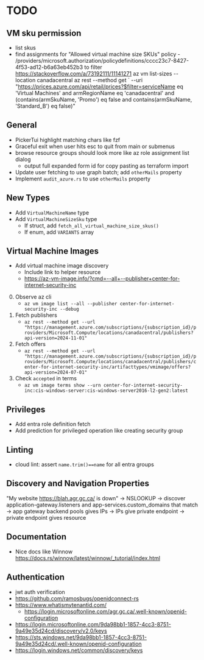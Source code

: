 # TODO

## VM sku permission

- list skus
- find assignments for "Allowed virtual machine size SKUs" policy - /providers/microsoft.authorization/policydefinitions/cccc23c7-8427-4f53-ad12-b6a63eb452b3 to filter
https://stackoverflow.com/a/73192111/11141271
az vm list-sizes --location canadacentral
az rest --method get `
  --uri "https://prices.azure.com/api/retail/prices?$filter=serviceName eq 'Virtual Machines' and armRegionName eq 'canadacentral' and (contains(armSkuName, 'Promo') eq false and contains(armSkuName, 'Standard_B') eq false)"

## General

- PickerTui highlight matching chars like fzf
- Graceful exit when user hits esc to quit from main or submenus
- browse resource groups should look more like az role assignment list dialog
    - output full expanded form id for copy pasting as terraform import
- Update user fetching to use graph batch; add `otherMails` property
- Implement `audit_azure.rs` to use `otherMails` property

## New Types

- Add `VirtualMachineName` type
- Add `VirtualMachineSizeSku` type
    - If struct, add `fetch_all_virtual_machine_size_skus()`
    - If enum, add `VARIANTS` array
    

## Virtual Machine Images

- Add virtual machine image discovery
    - Include link to helper resource
    - https://az-vm-image.info/?cmd=--all+--publisher+center-for-internet-security-inc


0. Observe az cli
    - `az vm image list --all --publisher center-for-internet-security-inc --debug`
1. Fetch publishers
    - `az rest --method get --url "https://management.azure.com/subscriptions/{subscription_id}/providers/Microsoft.Compute/locations/canadacentral/publishers?api-version=2024-11-01"`
2. Fetch offers
    - `az rest --method get --url "https://management.azure.com/subscriptions/{subscription_id}/providers/Microsoft.Compute/locations/canadacentral/publishers/center-for-internet-security-inc/artifacttypes/vmimage/offers?api-version=2024-07-01"`
3. Check `accepted` in terms
    - `az vm image terms show --urn center-for-internet-security-inc:cis-windows-server:cis-windows-server2016-l2-gen2:latest`

## Privileges

- Add entra role definition fetch
- Add prediction for privileged operation like creating security group

## Linting

- cloud lint: assert `name.trim()==name` for all entra groups

## Discovery and Navigation Properties

"My website https://blah.agr.gc.ca/ is down"
-> NSLOOKUP
-> discover application-gateway.listeners and app-services.custom_domains that match
-> app gateway backend pools gives IPs
-> IPs give private endpoint
-> private endpoint gives resource

## Documentation

- Nice docs like Winnow https://docs.rs/winnow/latest/winnow/_tutorial/index.html

## Authentication

- jwt auth verification
- https://github.com/ramosbugs/openidconnect-rs
- https://www.whatismytenantid.com/
    - https://login.microsoftonline.com/agr.gc.ca/.well-known/openid-configuration
- https://login.microsoftonline.com/9da98bb1-1857-4cc3-8751-9a49e35d24cd/discovery/v2.0/keys
- https://sts.windows.net/9da98bb1-1857-4cc3-8751-9a49e35d24cd/.well-known/openid-configuration
- https://login.windows.net/common/discovery/keys
